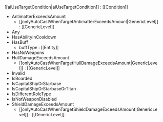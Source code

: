 [[aiUseTargetCondition|aiUseTargetCondition]] : [[Condition]]
   * AntimatterExceedsAmount
     * [[onlyAutoCastWhenTargetAntimatterExceedsAmount|GenericLevel]] : [[GenericLevel]]
   * Any
   * HasAbilityInCooldown
   * HasBuff
     * buffType : [[Entity]]
   * HasNoWeapons
   * HullDamageExceedsAmount
     * [[onlyAutoCastWhenTargetHullDamageExceedsAmount|GenericLevel]] : [[GenericLevel]]
   * Invalid
   * IsBoarded
   * IsCapitalShipOrStarbase
   * IsCapitalShipOrStarbaseOrTitan
   * IsDifferentRoleType
   * IsNotWeaponDisabled
   * ShieldDamageExceedsAmount
     * [[onlyAutoCastWhenTargetShieldDamageExceedsAmount|GenericLevel]] : [[GenericLevel]]
